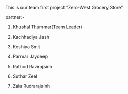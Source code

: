 This is our team first project "Zero-West Grocery Store"

partner:-  

1.  Khushal Thummar(Team Leader)

2.  Kachhadiya Jash

3.  Koshiya Smit                      

4.  Parmar Jaydeep                   

5.  Rathod Ravirajsinh

6.  Suthar Zeel

7.  Zala Rudrarajsinh
